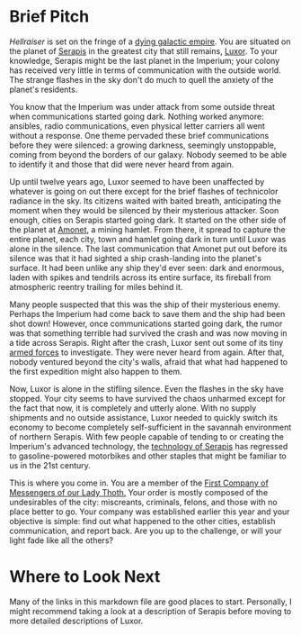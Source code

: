 # Brief Pitch

_*Hellraiser*_ is set on the fringe of a [dying galactic empire](./imperium/main.md). You are
situated on the planet of [Serapis](./serapis/main.md) in the greatest city that still remains,
[Luxor](./serapis/luxor/main.md). To your knowledge, Serapis might be the last planet in the
Imperium; your colony has received very little in terms of communication with the outside world. The
strange flashes in the sky don't do much to quell the anxiety of the planet's residents.

You know that the Imperium was under attack from some outside threat when communications started
going dark. Nothing worked anymore: ansibles, radio communications, even physical letter carriers
all went without a response. One theme pervaded these brief communications before they were
silenced: a growing darkness, seemingly unstoppable, coming from beyond the borders of our galaxy.
Nobody seemed to be able to identify it and those that did were never heard from again.

Up until twelve years ago, Luxor seemed to have been unaffected by whatever is going on out there
except for the brief flashes of technicolor radiance in the sky. Its citizens waited with baited
breath, anticipating the moment when they would be silenced by their mysterious attacker. Soon
enough, cities on Serapis started going dark. It started on the other side of the planet at
[Amonet](./serapis/amonet.md), a mining hamlet. From there, it spread to capture the entire planet,
each city, town and hamlet going dark in turn until Luxor was alone in the silence. The last
communication that Amonet put out before its silence was that it had sighted a ship crash-landing
into the planet's surface. It had been unlike any ship they'd ever seen: dark and enormous, laden
with spikes and tendrils across its entire surface, its fireball from atmospheric reentry trailing
for miles behind it.

Many people suspected that this was the ship of their mysterious enemy. Perhaps the Imperium had
come back to save them and the ship had been shot down! However, once communications started going
dark, the rumor was that something terrible had survived the crash and was now moving in a tide
across Serapis. Right after the crash, Luxor sent out some of its tiny [armed
forces](./serapis/luxor/military.md) to investigate. They were never heard from again. After that,
nobody ventured beyond the city's walls, afraid that what had happened to the first expedition might
also happen to them.

Now, Luxor is alone in the stifling silence. Even the flashes in the sky have stopped. Your city
seems to have survived the chaos unharmed except for the fact that now, it is completely and utterly
alone. With no supply shipments and no outside assistance, Luxor needed to quickly switch its
economy to become completely self-sufficient in the savannah environment of northern Serapis. With
few people capable of tending to or creating the Imperium's advanced technology, the [technology of
Serapis](./technology/main.md) has regressed to gasoline-powered motorbikes and other staples that
might be familiar to us in the 21st century.

This is where you come in. You are a member of the [First Company of Messengers of our Lady
Thoth.](./messengers/first_company.md) Your order is mostly composed of the undesirables of the
city: miscreants, criminals, felons, and those with no place better to go. Your company was
established earlier this year and your objective is simple: find out what happened to the other
cities, establish communication, and report back. Are you up to the challenge, or will your light
fade like all the others?

# Where to Look Next

Many of the links in this markdown file are good places to start. Personally, I might recommend
taking a look at a description of Serapis before moving to more detailed descriptions of Luxor.

